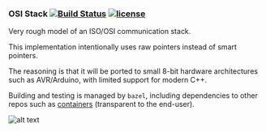 ### OSI Stack [![Build Status](https://travis-ci.org/mihaigalos/osi_stack.svg?branch=master)](https://travis-ci.org/mihaigalos/osi_stack) [![license](https://img.shields.io/badge/license-GPLv3-brightgreen.svg)](LICENSE)

Very rough model of an ISO/OSI communication stack.

This implementation intentionally uses raw pointers instead of smart pointers.

The reasoning is that it will be ported to small 8-bit hardware architectures such as AVR/Arduino, with limited support for modern C++.

Building and testing is managed by `bazel`, including dependencies to other repos such as [containers](https://github.com/mihaigalos/containers) (transparent to the end-user).

![alt text](screenshots/iso_osi_layers.png "ISO/OSI Layers (Rough Model).")
